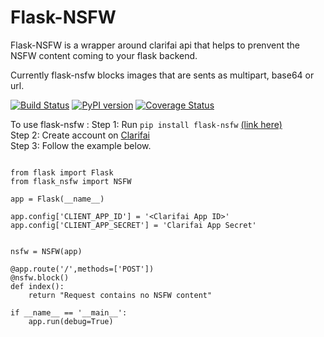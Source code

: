 # Flask-NSFW
Flask-NSFW is a wrapper around clarifai api that helps to prenvent the NSFW content coming to your flask backend.

Currently flask-nsfw blocks images that are sents as multipart, base64 or url.<br/>

[![Build Status](https://travis-ci.org/smitthakkar96/flask-nsfw.svg?branch=master)](https://travis-ci.org/smitthakkar96/flask-nsfw)
[![PyPI version](https://badge.fury.io/py/Flask-NSFW.svg)](https://badge.fury.io/py/Flask-NSFW)
[![Coverage Status](https://coveralls.io/repos/github/smitthakkar96/flask-nsfw/badge.svg?branch=master)](https://coveralls.io/github/smitthakkar96/flask-nsfw?branch=master)

To use flask-nsfw :
Step 1: Run `pip install flask-nsfw` [(link here)](https://pypi.python.org/pypi/Flask-NSFW/1.0) <br/>
Step 2: Create account on [Clarifai](http://developer.clarifai.com) <br/>
Step 3: Follow the example below. <br/>

```

from flask import Flask
from flask_nsfw import NSFW

app = Flask(__name__)

app.config['CLIENT_APP_ID'] = '<Clarifai App ID>'
app.config['CLIENT_APP_SECRET'] = 'Clarifai App Secret'


nsfw = NSFW(app)

@app.route('/',methods=['POST'])
@nsfw.block()
def index():
    return "Request contains no NSFW content"

if __name__ == '__main__':
    app.run(debug=True)
```
